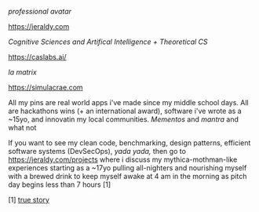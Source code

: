 _professional avatar_

https://jeraldy.com

_Cognitive Sciences and Artifical Intelligence + Theoretical CS_

https://caslabs.ai/

_la matrix_

https://simulacrae.com

All my pins are real world apps i've made since my middle school days. All are hackathons wins (+ an international award), software i've wrote as a ~15yo, and innovatin my local communities. _Mementos_ and _mantra_ and what not

If you want to see my clean code, benchmarking, design patterns, efficient software systems (DevSecOps), _yada yada,_ then go to https://jeraldy.com/projects where i discuss my mythica-mothman-like experiences starting as a ~17yo pulling all-nighters and nourishing myself with a brewed drink to keep myself awake at 4 am in the morning as pitch day begins less than 7 hours [1]

[1] [true story](https://www.jeraldy.com/projects/hackathons)


